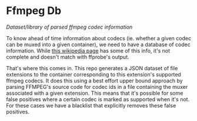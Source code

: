 # Ffmpeg Db

*Dataset/library of parsed ffmpeg codec information*

To know ahead of time information about codecs (ie. whether a given codec can
be muxed into a given container), we need to have a database of codec
information. While [this wikipedia page](https://en.wikipedia.org/wiki/Comparison_of_video_container_formats)
has some of this info, it's not complete and doesn't match with ffprobe's output.

That's where this comes in. This repo generates a JSON dataset of file extensions
to the container corresponding to this extension's supported ffmpeg codecs.
It does this using a best effort upper bound approach by parsing FFMPEG's source
code for codec ids in a file containing the muxer associated with a given
extension. This means that it's possible for some false positives where a certain
codec is marked as supported when it's not. For these cases we have a blacklist
that explicitly removes these false positives.

